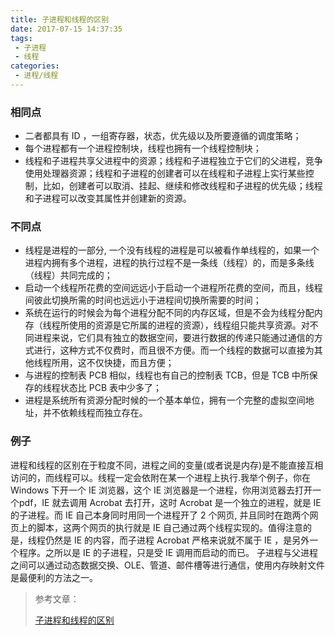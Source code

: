 ```yaml
---
title: 子进程和线程的区别
date: 2017-07-15 14:37:35
tags:
 - 子进程
 - 线程
categories:
 - 进程/线程
---
```


### 相同点

- 二者都具有 ID ，一组寄存器，状态，优先级以及所要遵循的调度策略；
- 每个进程都有一个进程控制块，线程也拥有一个线程控制块；
- 线程和子进程共享父进程中的资源；线程和子进程独立于它们的父进程，竞争使用处理器资源；线程和子进程的创建者可以在线程和子进程上实行某些控制，比如，创建者可以取消、挂起、继续和修改线程和子进程的优先级；线程和子进程可以改变其属性并创建新的资源。

### 不同点

- 线程是进程的一部分, 一个没有线程的进程是可以被看作单线程的，如果一个进程内拥有多个进程，进程的执行过程不是一条线（线程）的，而是多条线（线程）共同完成的；
- 启动一个线程所花费的空间远远小于启动一个进程所花费的空间，而且，线程间彼此切换所需的时间也远远小于进程间切换所需要的时间；
- 系统在运行的时候会为每个进程分配不同的内存区域，但是不会为线程分配内存（线程所使用的资源是它所属的进程的资源），线程组只能共享资源。对不同进程来说，它们具有独立的数据空间，要进行数据的传递只能通过通信的方式进行，这种方式不仅费时，而且很不方便。而一个线程的数据可以直接为其他线程所用，这不仅快捷，而且方便；
- 与进程的控制表 PCB 相似，线程也有自己的控制表 TCB，但是 TCB 中所保存的线程状态比 PCB 表中少多了；
- 进程是系统所有资源分配时候的一个基本单位，拥有一个完整的虚拟空间地址，并不依赖线程而独立存在。

### 例子

进程和线程的区别在于粒度不同，进程之间的变量(或者说是内存)是不能直接互相访问的，而线程可以。线程一定会依附在某一个进程上执行.我举个例子，你在 Windows 下开一个 IE 浏览器，这个 IE 浏览器是一个进程，你用浏览器去打开一个pdf，IE 就去调用 Acrobat 去打开，这时 Acrobat 是一个独立的进程，就是 IE 的子进程。而 IE 自己本身同时用同一个进程开了 2 个网页, 并且同时在跑两个网页上的脚本，这两个网页的执行就是 IE 自己通过两个线程实现的。值得注意的是，线程仍然是 IE 的内容，而子进程 Acrobat 严格来说就不属于 IE ，是另外一个程序。之所以是 IE 的子进程，只是受 IE 调用而启动的而已。
子进程与父进程之间可以通过动态数据交换、OLE、管道、邮件槽等进行通信，使用内存映射文件是最便利的方法之一。





> 参考文章：
>
> [子进程和线程的区别](http://blog.csdn.net/wangkehuai/article/details/7089323)